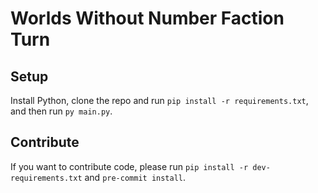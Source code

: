 # Worlds Without Number Faction Turn


## Setup

Install Python, clone the repo and run `pip install -r requirements.txt`, and then run `py main.py`.

## Contribute

If you want to contribute code, please run `pip install -r dev-requirements.txt` and `pre-commit install`.
